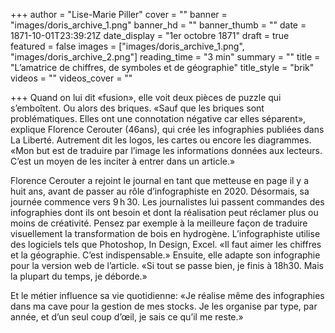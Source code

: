 +++
author = "Lise-Marie Piller"
cover = ""
banner = "images/doris_archive_1.png"
banner_hd = ""
banner_thumb = ""
date = 1871-10-01T23:39:21Z
date_display = "1er octobre 1871"
draft = true
featured = false
images = ["images/doris_archive_1.png", "images/doris_archive_2.png"]
reading_time = "3 min"
summary = ""
title = "L’amatrice de chiffres, de symboles et de géographie"
title_style = "brik"
videos = ""
videos_cover = ""

+++
Quand on lui dit «fusion», elle voit deux pièces de puzzle qui s’emboîtent. Ou alors des briques. «Sauf que les briques sont problématiques. Elles ont une connotation négative car elles séparent», explique Florence Cerouter (46ans), qui crée les infographies publiées dans La Liberté. Autrement dit les logos, les cartes ou encore les diagrammes. «Mon but est de traduire par l’image les informations données aux lecteurs. C’est un moyen de les inciter à entrer dans un article.»

Florence Cerouter a rejoint le journal en tant que metteuse en page il y a huit ans, avant de passer au rôle d’infographiste en 2020. Désormais, sa journée commence vers 9 h 30. Les journalistes lui passent commandes des infographies dont ils ont besoin et dont la réalisation peut réclamer plus ou moins de créativité. Pensez par exemple à la meilleure façon de traduire visuellement la transformation de bois en hydrogène. L’infographiste utilise des logiciels tels que Photoshop, In Design, Excel. «Il faut aimer les chiffres et la géographie. C’est indispensable.» Ensuite, elle adapte son infographie pour la version web de l’article. «Si tout se passe bien, je finis à 18h30. Mais la plupart du temps, je déborde.»

Et le métier influence sa vie quotidienne: «Je réalise même des infographies dans ma cave pour la gestion de mes stocks. Je les organise par type, par année, et d’un seul coup d’œil, je sais ce qu’il me reste.»